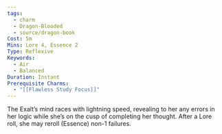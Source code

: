 ```yaml
---
tags:
  - charm
  - Dragon-Blooded
  - source/dragon-book
Cost: 5m
Mins: Lore 4, Essence 2
Type: Reflexive
Keywords:
  - Air
  - Balanced
Duration: Instant
Prerequisite Charms:
  - "[[Flawless Study Focus]]"
---
```

The Exalt’s mind races with lightning speed, revealing to her any errors in her logic while she’s on the cusp of completing her thought. After a Lore roll, she may reroll (Essence) non-1 failures.
